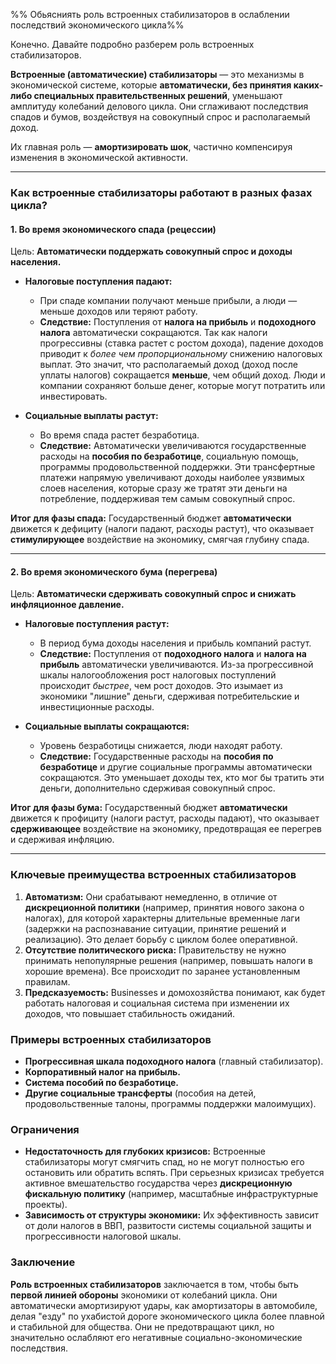 %% Обьясниять роль встроенных стабилизаторов в ослаблении последствий экономического цикла%%

Конечно. Давайте подробно разберем роль встроенных стабилизаторов.

**Встроенные (автоматические) стабилизаторы** — это механизмы в экономической системе, которые **автоматически, без принятия каких-либо специальных правительственных решений**, уменьшают амплитуду колебаний делового цикла. Они сглаживают последствия спадов и бумов, воздействуя на совокупный спрос и располагаемый доход.

Их главная роль — **амортизировать шок**, частично компенсируя изменения в экономической активности.

---

### Как встроенные стабилизаторы работают в разных фазах цикла?

#### 1. Во время экономического спада (рецессии)

Цель: **Автоматически поддержать совокупный спрос и доходы населения.**

*   **Налоговые поступления падают:**
    *   При спаде компании получают меньше прибыли, а люди — меньше доходов или теряют работу.
    *   **Следствие:** Поступления от **налога на прибыль** и **подоходного налога** автоматически сокращаются. Так как налоги прогрессивны (ставка растет с ростом дохода), падение доходов приводит к *более чем пропорциональному* снижению налоговых выплат. Это значит, что располагаемый доход (доход после уплаты налогов) сокращается **меньше**, чем общий доход. Люди и компании сохраняют больше денег, которые могут потратить или инвестировать.

*   **Социальные выплаты растут:**
    *   Во время спада растет безработица.
    *   **Следствие:** Автоматически увеличиваются государственные расходы на **пособия по безработице**, социальную помощь, программы продовольственной поддержки. Эти трансфертные платежи напрямую увеличивают доходы наиболее уязвимых слоев населения, которые сразу же тратят эти деньги на потребление, поддерживая тем самым совокупный спрос.

**Итог для фазы спада:** Государственный бюджет **автоматически** движется к дефициту (налоги падают, расходы растут), что оказывает **стимулирующее** воздействие на экономику, смягчая глубину спада.

---

#### 2. Во время экономического бума (перегрева)

Цель: **Автоматически сдерживать совокупный спрос и снижать инфляционное давление.**

*   **Налоговые поступления растут:**
    *   В период бума доходы населения и прибыль компаний растут.
    *   **Следствие:** Поступления от **подоходного налога** и **налога на прибыль** автоматически увеличиваются. Из-за прогрессивной шкалы налогообложения рост налоговых поступлений происходит *быстрее*, чем рост доходов. Это изымает из экономики "лишние" деньги, сдерживая потребительские и инвестиционные расходы.

*   **Социальные выплаты сокращаются:**
    *   Уровень безработицы снижается, люди находят работу.
    *   **Следствие:** Государственные расходы на **пособия по безработице** и другие социальные программы автоматически сокращаются. Это уменьшает доходы тех, кто мог бы тратить эти деньги, дополнительно сдерживая совокупный спрос.

**Итог для фазы бума:** Государственный бюджет **автоматически** движется к профициту (налоги растут, расходы падают), что оказывает **сдерживающее** воздействие на экономику, предотвращая ее перегрев и сдерживая инфляцию.

---

### Ключевые преимущества встроенных стабилизаторов

1.  **Автоматизм:** Они срабатывают немедленно, в отличие от **дискреционной политики** (например, принятия нового закона о налогах), для которой характерны длительные временные лаги (задержки на распознавание ситуации, принятие решений и реализацию). Это делает борьбу с циклом более оперативной.
2.  **Отсутствие политического риска:** Правительству не нужно принимать непопулярные решения (например, повышать налоги в хорошие времена). Все происходит по заранее установленным правилам.
3.  **Предсказуемость:** Businesses и домохозяйства понимают, как будет работать налоговая и социальная система при изменении их доходов, что повышает стабильность ожиданий.

### Примеры встроенных стабилизаторов

*   **Прогрессивная шкала подоходного налога** (главный стабилизатор).
*   **Корпоративный налог на прибыль.**
*   **Система пособий по безработице.**
*   **Другие социальные трансферты** (пособия на детей, продовольственные талоны, программы поддержки малоимущих).

### Ограничения

*   **Недостаточность для глубоких кризисов:** Встроенные стабилизаторы могут смягчить спад, но не могут полностью его остановить или обратить вспять. При серьезных кризисах требуется активное вмешательство государства через **дискреционную фискальную политику** (например, масштабные инфраструктурные проекты).
*   **Зависимость от структуры экономики:** Их эффективность зависит от доли налогов в ВВП, развитости системы социальной защиты и прогрессивности налоговой шкалы.

### Заключение

**Роль встроенных стабилизаторов** заключается в том, чтобы быть **первой линией обороны** экономики от колебаний цикла. Они автоматически амортизируют удары, как амортизаторы в автомобиле, делая "езду" по ухабистой дороге экономического цикла более плавной и стабильной для общества. Они не предотвращают цикл, но значительно ослабляют его негативные социально-экономические последствия.
